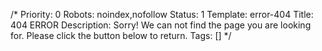 /*
Priority: 0
Robots: noindex,nofollow
Status: 1
Template: error-404
Title: 404 ERROR
Description: Sorry! We can not find the page you are looking for. Please click the button below to return.
Tags: []
*/